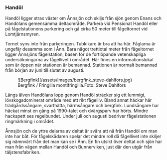 ### Handöl

Handöl ligger strax väster om Ånnsjön och skiljs från sjön genom Enans och Handölans gemensamma deltaområde. Parkera vid Pensionat Handöl eller på fågelstationens parkering och gå cirka 50 meter till fågeltornet vid Lomtjärnsmyren.

Tornet syns inte från parkeringen. Tubkikare är bra att ha här. Fåglarna är ungefär desamma som i Ånn. Bara något trettiotal meter från fågeltornet ligger Ånnsjöns fågelstation, basen för de fortlöpande vetenskapliga undersökningarna av fågellivet i området. Här finns en informationslokal som är öppen när stationen är bemannad. Stationen är normalt bemannad från början av juni till slutet av augusti.

<figure>![Bergfink](/assets/images/bergfink_steve-dahlfors.jpg)<figcaption><span class="description">Bergfink / Fringilla montifringilla.</span><span class="owner">Foto:&nbsp;Steve&nbsp;Dahlfors</span></figcaption></figure>

Längs älven Handölans lopp genom Handöl sträcker sig ett lummigt, lövskogsdominerat område med ett rikt fågelliv. Bland annat häckar här trädgårdssångare, svarthätta, härmsångare och bergfink. Lundsångare har häckat minst en gång på 1990-talet och dvärgsparv har hörts. Mindre hackspett ses regelbundet. Under juli och augusti bedriver fågelstationen ringmärkning i området.

Ånnsjön och de yttre delarna av deltat är svåra att nå från Handöl om man inte har båt. För fågelskådaren spelar det mindre roll då fågellivet inte skiljer sig nämnvärt från det man kan se i Ånn. En fin utsikt över deltat och sjön har man från vägen mellan Handöl och Bunnerviken, just där den utgår från täljstensfabriken.